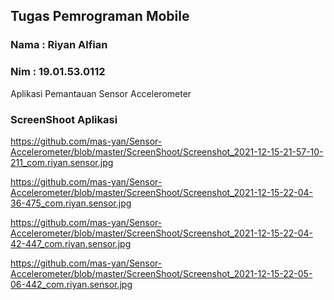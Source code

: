 ## Tugas Pemrograman Mobile

### Nama : Riyan Alfian
### Nim : 19.01.53.0112

Aplikasi Pemantauan Sensor Accelerometer

### ScreenShoot Aplikasi

https://github.com/mas-yan/Sensor-Accelerometer/blob/master/ScreenShoot/Screenshot_2021-12-15-21-57-10-211_com.riyan.sensor.jpg

https://github.com/mas-yan/Sensor-Accelerometer/blob/master/ScreenShoot/Screenshot_2021-12-15-22-04-36-475_com.riyan.sensor.jpg

https://github.com/mas-yan/Sensor-Accelerometer/blob/master/ScreenShoot/Screenshot_2021-12-15-22-04-42-447_com.riyan.sensor.jpg

https://github.com/mas-yan/Sensor-Accelerometer/blob/master/ScreenShoot/Screenshot_2021-12-15-22-05-06-442_com.riyan.sensor.jpg
